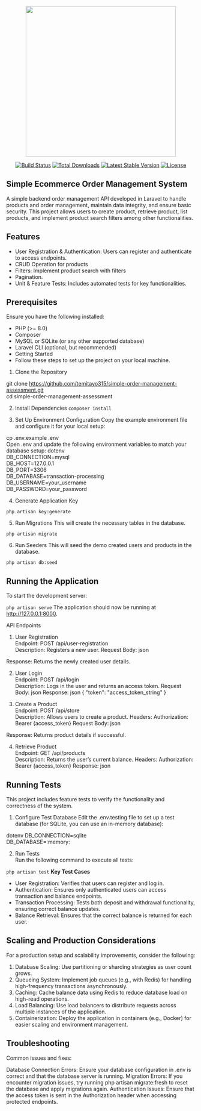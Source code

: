 <p align="center"><a href="https://laravel.com" target="_blank"><img src="https://raw.githubusercontent.com/laravel/art/master/logo-lockup/5%20SVG/2%20CMYK/1%20Full%20Color/laravel-logolockup-cmyk-red.svg" width="400"></a></p>

<p align="center">
<a href="https://travis-ci.org/laravel/framework"><img src="https://travis-ci.org/laravel/framework.svg" alt="Build Status"></a>
<a href="https://packagist.org/packages/laravel/framework"><img src="https://img.shields.io/packagist/dt/laravel/framework" alt="Total Downloads"></a>
<a href="https://packagist.org/packages/laravel/framework"><img src="https://img.shields.io/packagist/v/laravel/framework" alt="Latest Stable Version"></a>
<a href="https://packagist.org/packages/laravel/framework"><img src="https://img.shields.io/packagist/l/laravel/framework" alt="License"></a>
</p>

## Simple Ecommerce Order Management System

<p>A simple backend order management API developed in Laravel to handle products and order management, maintain data integrity, and ensure basic security. This project allows users to create product, retrieve product, list products, and implement product search filters among other functionalities.</p>

## Features
<ul>
<li>User Registration & Authentication: Users can register and authenticate to access endpoints.</li>
<li>CRUD Operation for products</li>
<li>Filters: Implement product search with filters</li>
<li>Pagination.</li>
<li>Unit & Feature Tests: Includes automated tests for key functionalities.</li>
</ul>

## Prerequisites
Ensure you have the following installed:
<ul>
<li>PHP (>= 8.0)</li>
<li>Composer</li>
<li>MySQL or SQLite (or any other supported database)</li>
<li>Laravel CLI (optional, but recommended)</li>
<li>Getting Started</li>
<li>Follow these steps to set up the project on your local machine.</li>
</ul>

1. Clone the Repository<br/>

git clone https://github.com/temitayo315/simple-order-management-assessment.git<br/>
cd simple-order-management-assessment

2. Install Dependencies
`composer install`

3. Set Up Environment Configuration
Copy the example environment file and configure it for your local setup:

cp .env.example .env<br/>
Open .env and update the following environment variables to match your database setup:
dotenv
<br/>
DB_CONNECTION=mysql<br/>
DB_HOST=127.0.0.1<br/>
DB_PORT=3306<br/>
DB_DATABASE=transaction-processing<br/>
DB_USERNAME=your_username<br/>
DB_PASSWORD=your_password<br/>

4. Generate Application Key

`php artisan key:generate`

5. Run Migrations
This will create the necessary tables in the database.

`php artisan migrate`

6. Run Seeders
This will seed the demo created users and products in the database.

`php artisan db:seed`
## Running the Application
To start the development server:

`php artisan serve`
The application should now be running at http://127.0.0.1:8000.

API Endpoints
1. User Registration<br/>
Endpoint: POST /api/user-registration<br/>
Description: Registers a new user.
Request Body:
json

Response: Returns the newly created user details.<br/>

2. User Login<br/>
Endpoint: POST /api/login<br/>
Description: Logs in the user and returns an access token.
Request Body:
json
Response:
json
{
  "token": "access_token_string"
}<br/>

3. Create a Product<br/>
Endpoint: POST /api/store<br/>
Description: Allows users to create a product.
Headers: Authorization: Bearer {access_token}
Request Body:
json


Response: Returns product details if successful.<br/>

4. Retrieve Product<br/>
Endpoint: GET /api/products<br/>
Description: Returns the user’s current balance.
Headers: Authorization: Bearer {access_token}
Response:
json


## Running Tests
This project includes feature tests to verify the functionality and correctness of the system.

1. Configure Test Database
Edit the .env.testing file to set up a test database (for SQLite, you can use an in-memory database):

dotenv
DB_CONNECTION=sqlite<br/>
DB_DATABASE=:memory:<br/>

2. Run Tests<br/>
Run the following command to execute all tests:

`php artisan test`
<b>Key Test Cases</b>
- User Registration: Verifies that users can register and log in.<br/>
- Authentication: Ensures only authenticated users can access transaction and balance endpoints.<br/>
- Transaction Processing: Tests both deposit and withdrawal functionality, ensuring correct balance updates.<br/>
- Balance Retrieval: Ensures that the correct balance is returned for each user.<br/>

## Scaling and Production Considerations
For a production setup and scalability improvements, consider the following:
<ol>
<li>Database Scaling: Use partitioning or sharding strategies as user count grows.</li>
<li>Queueing System: Implement job queues (e.g., with Redis) for handling high-frequency transactions asynchronously.</li>
<li>Caching: Cache balance data using Redis to reduce database load on high-read operations.</li>
<li>Load Balancing: Use load balancers to distribute requests across multiple instances of the application.</li>
<li>Containerization: Deploy the application in containers (e.g., Docker) for easier scaling and environment management.</li>
</ol>

## Troubleshooting
Common issues and fixes:

Database Connection Errors: Ensure your database configuration in .env is correct and that the database server is running.
Migration Errors: If you encounter migration issues, try running php artisan migrate:fresh to reset the database and apply migrations again.
Authentication Issues: Ensure that the access token is sent in the Authorization header when accessing protected endpoints.